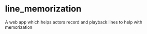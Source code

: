 # line_memorization
A web app which helps actors record and playback lines to help with memorization
